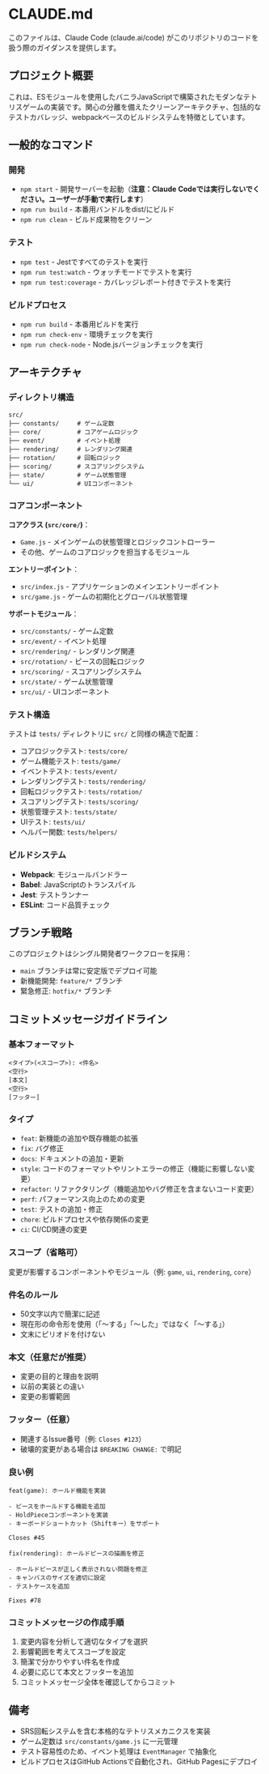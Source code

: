 # CLAUDE.md

このファイルは、Claude Code (claude.ai/code) がこのリポジトリのコードを扱う際のガイダンスを提供します。

## プロジェクト概要

これは、ESモジュールを使用したバニラJavaScriptで構築されたモダンなテトリスゲームの実装です。関心の分離を備えたクリーンアーキテクチャ、包括的なテストカバレッジ、webpackベースのビルドシステムを特徴としています。

## 一般的なコマンド

### 開発
- `npm start` - 開発サーバーを起動（**注意：Claude Codeでは実行しないでください。ユーザーが手動で実行します**）
- `npm run build` - 本番用バンドルをdist/にビルド
- `npm run clean` - ビルド成果物をクリーン

### テスト  
- `npm test` - Jestですべてのテストを実行
- `npm run test:watch` - ウォッチモードでテストを実行
- `npm run test:coverage` - カバレッジレポート付きでテストを実行

### ビルドプロセス
- `npm run build` - 本番用ビルドを実行
- `npm run check-env` - 環境チェックを実行
- `npm run check-node` - Node.jsバージョンチェックを実行

## アーキテクチャ

### ディレクトリ構造

```
src/
├── constants/     # ゲーム定数
├── core/          # コアゲームロジック
├── event/         # イベント処理
├── rendering/     # レンダリング関連
├── rotation/      # 回転ロジック
├── scoring/       # スコアリングシステム
├── state/         # ゲーム状態管理
└── ui/            # UIコンポーネント
```

### コアコンポーネント

**コアクラス (`src/core/`)**：
- `Game.js` - メインゲームの状態管理とロジックコントローラー  
- その他、ゲームのコアロジックを担当するモジュール

**エントリーポイント**：
- `src/index.js` - アプリケーションのメインエントリーポイント
- `src/game.js` - ゲームの初期化とグローバル状態管理

**サポートモジュール**：
- `src/constants/` - ゲーム定数
- `src/event/` - イベント処理
- `src/rendering/` - レンダリング関連
- `src/rotation/` - ピースの回転ロジック
- `src/scoring/` - スコアリングシステム
- `src/state/` - ゲーム状態管理
- `src/ui/` - UIコンポーネント

### テスト構造
テストは `tests/` ディレクトリに `src/` と同様の構造で配置：
- コアロジックテスト: `tests/core/`
- ゲーム機能テスト: `tests/game/`
- イベントテスト: `tests/event/`
- レンダリングテスト: `tests/rendering/`
- 回転ロジックテスト: `tests/rotation/`
- スコアリングテスト: `tests/scoring/`
- 状態管理テスト: `tests/state/`
- UIテスト: `tests/ui/`
- ヘルパー関数: `tests/helpers/`

### ビルドシステム
- **Webpack**: モジュールバンドラー
- **Babel**: JavaScriptのトランスパイル
- **Jest**: テストランナー
- **ESLint**: コード品質チェック

## ブランチ戦略

このプロジェクトはシングル開発者ワークフローを採用：
- `main` ブランチは常に安定版でデプロイ可能
- 新機能開発: `feature/*` ブランチ
- 緊急修正: `hotfix/*` ブランチ

## コミットメッセージガイドライン

### 基本フォーマット
```
<タイプ>(<スコープ>): <件名>
<空行>
[本文]
<空行>
[フッター]
```

### タイプ
- `feat`: 新機能の追加や既存機能の拡張
- `fix`: バグ修正
- `docs`: ドキュメントの追加・更新
- `style`: コードのフォーマットやリントエラーの修正（機能に影響しない変更）
- `refactor`: リファクタリング（機能追加やバグ修正を含まないコード変更）
- `perf`: パフォーマンス向上のための変更
- `test`: テストの追加・修正
- `chore`: ビルドプロセスや依存関係の変更
- `ci`: CI/CD関連の変更

### スコープ（省略可）
変更が影響するコンポーネントやモジュール（例: `game`, `ui`, `rendering`, `core`）

### 件名のルール
- 50文字以内で簡潔に記述
- 現在形の命令形を使用（「〜する」「〜した」ではなく「〜する」）
- 文末にピリオドを付けない

### 本文（任意だが推奨）
- 変更の目的と理由を説明
- 以前の実装との違い
- 変更の影響範囲

### フッター（任意）
- 関連するIssue番号（例: `Closes #123`）
- 破壊的変更がある場合は `BREAKING CHANGE:` で明記

### 良い例
```
feat(game): ホールド機能を実装

- ピースをホールドする機能を追加
- HoldPieceコンポーネントを実装
- キーボードショートカット（Shiftキー）をサポート

Closes #45
```

```
fix(rendering): ホールドピースの描画を修正

- ホールドピースが正しく表示されない問題を修正
- キャンバスのサイズを適切に設定
- テストケースを追加

Fixes #78
```

### コミットメッセージの作成手順
1. 変更内容を分析して適切なタイプを選択
2. 影響範囲を考えてスコープを設定
3. 簡潔で分かりやすい件名を作成
4. 必要に応じて本文とフッターを追加
5. コミットメッセージ全体を確認してからコミット

## 備考

- SRS回転システムを含む本格的なテトリスメカニクスを実装
- ゲーム定数は `src/constants/game.js` に一元管理
- テスト容易性のため、イベント処理は `EventManager` で抽象化
- ビルドプロセスはGitHub Actionsで自動化され、GitHub Pagesにデプロイ
